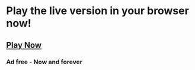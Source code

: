 # Play the live version in your browser now!
## [Play Now](https://ronnie-reagan.github.io/Gaymers_Game/)

### Ad free - Now and forever

